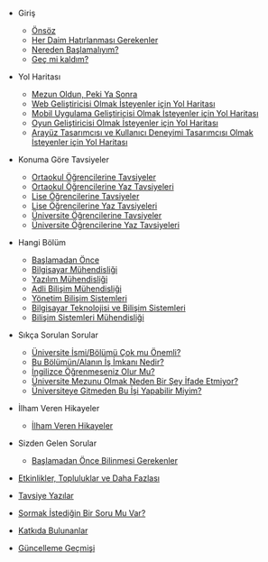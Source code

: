 * Giriş

  * [Önsöz](giris/onsoz.md)
  * [Her Daim Hatırlanması Gerekenler](giris/herdaimhatirlanmasigerekenler.md)
  * [Nereden Başlamalıyım?](giris/neredenbaslamaliyim.md)
  * [Geç mi kaldım?](giris/gecmikaldim.md)

* Yol Haritası

  * [Mezun Oldun, Peki Ya Sonra](yolharitasi/mezunoldun.md)
  * [Web Geliştiricisi Olmak İsteyenler için Yol Haritası](yolharitasi/webdeveloper)
  * [Mobil Uygulama Geliştiricisi Olmak İsteyenler için Yol Haritası](yolharitasi/mobiledeveloper.md)
  * [Oyun Geliştiricisi Olmak İsteyenler için Yol Haritası](yolharitasi/gamedeveloper.md)
  * [Arayüz Tasarımcısı ve Kullanıcı Deneyimi Tasarımcısı Olmak İsteyenler için Yol Haritası](yolharitasi/uiuxdesigner.md)

* Konuma Göre Tavsiyeler

  * [Ortaokul Öğrencilerine Tavsiyeler](tavsiyeler/ortaokultavsiye.md)
  * [Ortaokul Öğrencilerine Yaz Tavsiyeleri](tavsiyeler/ortaokulyaztavsiyesi.md)
  * [Lise Öğrencilerine Tavsiyeler](tavsiyeler/lisetavsiye.md)
  * [Lise Öğrencilerine Yaz Tavsiyeleri](tavsiyeler/liseyaztavsiyesi.md)
  * [Üniversite Öğrencilerine Tavsiyeler](tavsiyeler/universitetavsiye.md)
  * [Üniversite Öğrencilerine Yaz Tavsiyeleri](tavsiyeler/universiteyaztavsiyesi.md)

* Hangi Bölüm

    * [Başlamadan Önce]()
    * [Bilgisayar Mühendisliği]()
    * [Yazılım Mühendisliği]()
    * [Adli Bilişim Mühendisliği]()
    * [Yönetim Bilişim Sistemleri]()
    * [Bilgisayar Teknolojisi ve Bilişim Sistemleri]()
    * [Bilişim Sistemleri Mühendisliği]()

* Sıkça Sorulan Sorular

    * [Üniversite İsmi/Bölümü Çok mu Önemli?](sss/universiteismionemli.md)
    * [Bu Bölümün/Alanın İş İmkanı Nedir?](sss/isimkani.md)
    * [İngilizce Öğrenmeseniz Olur Mu?](sss/ingilizce.md)
    * [Üniversite Mezunu Olmak Neden Bir Şey İfade Etmiyor?](sss/universitemezunu.md)
    * [Üniversiteye Gitmeden Bu İşi Yapabilir Miyim?](sss/universiteokumadan.md)

* İlham Veren Hikayeler

    * [İlham Veren Hikayeler]()

* Sizden Gelen Sorular

    * [Başlamadan Önce Bilinmesi Gerekenler]()

* [Etkinlikler, Topluluklar ve Daha Fazlası](etkinliklertopluluklar.md)
* [Tavsiye Yazılar](tavsiyeyazilar.md)
* [Sormak İstediğin Bir Soru Mu Var?](sormakistediginbirsorumuvar.md)
* [Katkıda Bulunanlar](katkidabulunanlar.md)
* [Güncelleme Geçmişi](guncellemegecmisi.md)

